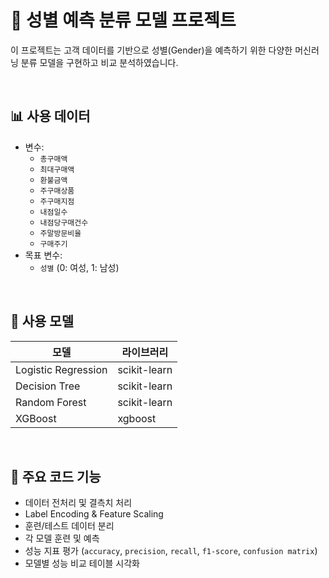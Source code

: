 # 🧠 성별 예측 분류 모델 프로젝트

이 프로젝트는 고객 데이터를 기반으로 성별(Gender)을 예측하기 위한 다양한 머신러닝 분류 모델을 구현하고 비교 분석하였습니다.

<br/>

## 📊 사용 데이터

- 변수:
  - `총구매액`
  - `최대구매액`
  - `환불금액`
  - `주구매상품`
  - `주구매지점`
  - `내점일수`
  - `내점당구매건수`
  - `주말방문비율`
  - `구매주기`
- 목표 변수:
  - `성별` (0: 여성, 1: 남성)

<br/>

## 🔧 사용 모델

| 모델 | 라이브러리 |
|------|------------|
| Logistic Regression | scikit-learn |
| Decision Tree | scikit-learn |
| Random Forest | scikit-learn |
| XGBoost | xgboost |

<br/>


## 🧪 주요 코드 기능

- 데이터 전처리 및 결측치 처리
- Label Encoding & Feature Scaling
- 훈련/테스트 데이터 분리
- 각 모델 훈련 및 예측
- 성능 지표 평가 (`accuracy`, `precision`, `recall`, `f1-score`, `confusion matrix`)
- 모델별 성능 비교 테이블 시각화

<br/>


